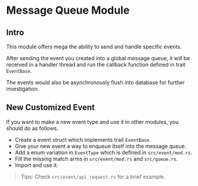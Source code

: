 # Message Queue Module

## Intro
This module offers mega the ability to send and handle specific events.

After sending the event you created into a global message queue, it will be received in a handler thread and run the callback function defined in trait `EventBase`.

The events would also be asynchronously flush into database for further investigation.

## New Customized Event

If you want to make a new event type and use it in other modules, you should do as follows.

- Create a event struct which implements trait `EventBase`.
- Give your new event a way to enqueue itself into the message queue.
- Add a enum variation in `EventType` which is defined in `src/event/mod.rs`.
- Fill the missing match arms in `src/event/mod.rs` and `src/queue.rs`.
- Import and use it.

> Tips:
> Check `src/event/api_request.rs` for a brief example.
